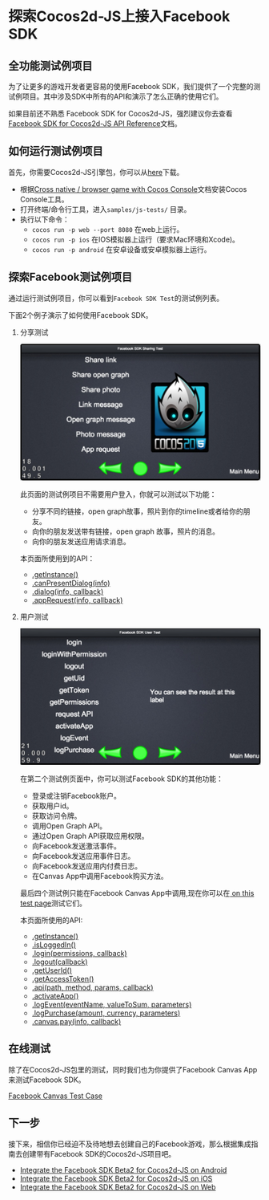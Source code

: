 # 探索Cocos2d-JS上接入Facebook SDK

## 全功能测试例项目

为了让更多的游戏开发者更容易的使用Facebook SDK，我们提供了一个完整的测试例项目。其中涉及SDK中所有的API和演示了怎么正确的使用它们。

如果目前还不熟悉 Facebook SDK for Cocos2d-JS，强烈建议你去查看 [Facebook SDK for Cocos2d-JS API Reference](../api-reference/zh.md)文档。

## 如何运行测试例项目

首先，你需要Cocos2d-JS引擎包，你可以从[here](http://www.cocos2d-x.org/download)下载。
- 根据[Cross native / browser game with Cocos Console](http://cocos2d-x.org/docs/manual/framework/cocos2d-js/2-working-environment-and-workflow/2-2-cross-native-browser-game-with-cocos-console/en)文档安装Cocos Console工具。
- 打开终端/命令行工具，进入`samples/js-tests/` 目录。
- 执行以下命令：
    + `cocos run -p web --port 8080`  在web上运行。
    + `cocos run -p ios`  在IOS模拟器上运行（要求Mac环境和Xcode)。
    + `cocos run -p android` 在安卓设备或安卓模拟器上运行。

## 探索Facebook测试例项目

通过运行测试例项目，你可以看到`Facebook SDK Test`的测试例列表。

下面2个例子演示了如何使用Facebook SDK。

1. 分享测试

    ![](share.jpg)

    此页面的测试例项目不需要用户登入，你就可以测试以下功能：

    - 分享不同的链接，open graph故事，照片到你的timeline或者给你的朋友。
    - 向你的朋友发送带有链接，open graph 故事，照片的消息。
    - 向你的朋友发送应用请求消息。

    本页面所使用到的API：

    - [.getInstance()](../api-reference/get-instance.md)
    - [.canPresentDialog(info)](../api-reference/can-present-dialog.md)
    - [.dialog(info, callback)](../api-reference/dialog.md)
    - [.appRequest(info, callback)](../api-reference/app-request.md)

2. 用户测试

    ![](user.jpg)

    在第二个测试例页面中，你可以测试Facebook SDK的其他功能：

    - 登录或注销Facebook账户。
    - 获取用户id。
    - 获取访问令牌。
    - 调用Open Graph API。
    - 通过Open Graph API获取应用权限。
    - 向Facebook发送激活事件。
    - 向Facebook发送应用事件日志。
    - 向Facebook发送应用内付费日志。
    - 在Canvas App中调用Facebook购买方法。

    最后四个测试例只能在Facebook Canvas App中调用,现在你可以在[ on this test page](https://apps.facebook.com/cocostestmyfc/)测试它们。

    本页面所使用的API:

    - [.getInstance()](../api-reference/get-instance.md)
    - [.isLoggedIn()](../api-reference/isloggedin.md)
    - [.login(permissions, callback)](../api-reference/login.md)
    - [.logout(callback)](../api-reference/logout.md)
    - [.getUserId()](../api-reference/get-userid.md)
    - [.getAccessToken()](../api-reference/get-accesstoken.md)
    - [.api(path, method, params, callback)](../api-reference/api.md)
    - [.activateApp()](../api-reference/activate-app.md)
    - [.logEvent(eventName, valueToSum, parameters)](../api-reference/log-event.md)
    - [.logPurchase(amount, currency, parameters)](../api-reference/log-purchase.md)
    - [.canvas.pay(info, callback)](../api-reference/pay.md)

## 在线测试

除了在Cocos2d-JS包里的测试，同时我们也为你提供了Facebook Canvas App来测试Facebook SDK。

[Facebook Canvas Test Case](https://apps.facebook.com/cocostestmyfc/)

## 下一步

接下来，相信你已经迫不及待地想去创建自己的Facebook游戏，那么根据集成指南去创建带有Facebook SDK的Cocos2d-JS项目吧。

- [Integrate the Facebook SDK Beta2 for Cocos2d-JS on Android](../facebook-sdk-on-android/en.md)
- [Integrate the Facebook SDK Beta2 for Cocos2d-JS on iOS](../facebook-sdk-on-ios/en.md)
- [Integrate the Facebook SDK Beta2 for Cocos2d-JS on Web](../facebook-sdk-on-web/en.md)
